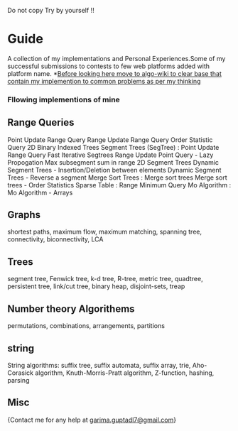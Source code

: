 Do not copy Try by yourself !!
# Guide
A collection of my implementations and Personal Experiences.Some of my successful submissions to contests to few web platforms added with platform name.
*[Before looking here move to algo-wiki to clear base that contain my implemention to common problems as per my thinking](https://github.com/milrim/Algo-Wiki)
### Fllowing implementions of mine 
## Range Queries
Point Update Range Query
Range Update Range Query
Order Statistic Query
2D Binary Indexed Trees
Segment Trees (SegTree) :
Point Update Range Query
Fast Iterative Segtrees
Range Update Point Query - Lazy Propogation
Max subsegment sum in range
2D Segment Trees
Dynamic Segment Trees - Insertion/Deletion between elements
Dynamic Segment Trees - Reverse a segment
Merge Sort Trees :
Merge sort trees
Merge sort trees - Order Statistics
Sparse Table :
Range Minimum Query
Mo Algorithm :
Mo Algorithm - Arrays
## Graphs
shortest paths, maximum flow, maximum matching, spanning tree, connectivity, biconnectivity, LCA
## Trees
segment tree, Fenwick tree, k-d tree, R-tree, metric tree, quadtree, persistent tree, link/cut tree, binary heap, disjoint-sets, treap
## Number theory Algorithems
permutations, combinations, arrangements, partitions
## string 
String algorithms: suffix tree, suffix automata, suffix array, trie, Aho-Corasick algorithm, Knuth-Morris-Pratt algorithm, Z-function, hashing, parsing
## Misc

{Contact me for any help at garima.guptadl7@gmail.com}
